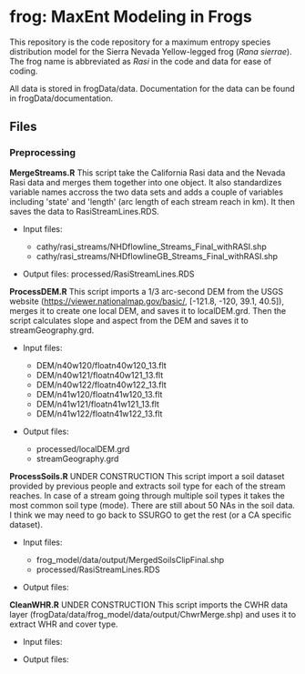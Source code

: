 # frog: MaxEnt Modeling in Frogs

This repository is the code repository for a maximum entropy species distribution model for the Sierra Nevada Yellow-legged frog (*Rana sierrae*). The frog name is abbreviated as *Rasi* in the code and data for ease of coding.

All data is stored in frogData/data. Documentation for the data can be found in frogData/documentation.

## Files

### Preprocessing 

__MergeStreams.R__ This script take the California Rasi data and the Nevada Rasi data and merges them together into one object. It also standardizes variable names accross the two data sets and adds a couple of variables including 'state' and 'length' (arc length of each stream reach in km). It then saves the data to RasiStreamLines.RDS. 
 
 * Input files: 

 	* cathy/rasi_streams/NHDflowline_Streams_Final_withRASI.shp
 	* cathy/rasi_streams/NHDflowlineGB_Streams_Final_withRASI.shp

 * Output files: processed/RasiStreamLines.RDS

__ProcessDEM.R__ This script imports a 1/3 arc-second DEM from the USGS website (https://viewer.nationalmap.gov/basic/, [-121.8, -120, 39.1, 40.5]), merges it to create one local DEM, and saves it to localDEM.grd. Then the script calculates slope and aspect from the DEM and saves it to streamGeography.grd.

 * Input files: 

 	* DEM/n40w120/floatn40w120_13.flt 
 	* DEM/n40w121/floatn40w121_13.flt 
 	* DEM/n40w122/floatn40w122_13.flt 
 	* DEM/n41w120/floatn41w120_13.flt 
 	* DEM/n41w121/floatn41w121_13.flt 
 	* DEM/n41w122/floatn41w122_13.flt

 * Output files: 

 	* processed/localDEM.grd
 	* streamGeography.grd

__ProcessSoils.R__ UNDER CONSTRUCTION This script import a soil dataset provided by previous people and extracts soil type for each of the stream reaches. In case of a stream going through multiple soil types it takes the most common soil type (mode). There are still about 50 NAs in the soil data. I think we may need to go back to SSURGO to get the rest (or a CA specific dataset).
	
 * Input files: 

	* frog_model/data/output/MergedSoilsClipFinal.shp
	* processed/RasiStreamLines.RDS

 * Output files:


__CleanWHR.R__ UNDER CONSTRUCTION This script imports the CWHR data layer (frogData/data/frog_model/data/output/ChwrMerge.shp) and uses it to extract WHR and cover type. 

 * Input files: 
	
 * Output files:

